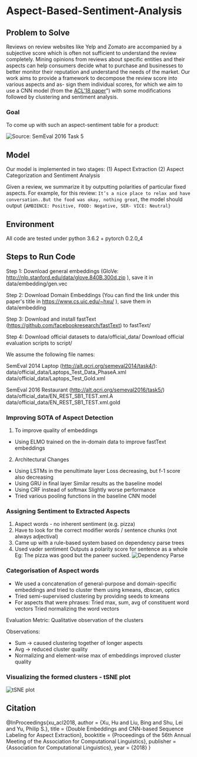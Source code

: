 # Aspect-Based-Sentiment-Analysis

## Problem to Solve

Reviews on review websites like Yelp and Zomato are accompanied by a subjective score which is often not sufficient to understand the review completely. Mining opinions from reviews about specific entities and their aspects can help consumers decide what to purchase and businesses to better monitor their reputation and understand the needs of the market. 
Our work aims to provide a framework to decompose the review score into various aspects and as- sign them individual scores, for which we aim to use a CNN model (from the [ACL'18 paper](http://www.aclweb.org/anthology/P18-2094)") with some modifications followed by clustering and sentiment analysis.

### Goal
To come up with such an aspect-sentiment table for a product:

![Source: SemEval 2016 Task 5](http://alt.qcri.org/semeval2016/task5/data/uploads/macminitable.png)

## Model

Our model is implemented in two stages: 
(1) Aspect Extraction
(2) Aspect Categorization and Sentiment Analysis

Given a review, we summarize it by outputting polarities of particular fixed aspects. For example, for this review:
```It’s a nice place to relax and have conversation..But the food was okay, nothing great```, 
the model should output 
```{AMBIENCE: Positive, FOOD: Negative, SER- VICE: Neutral}```

## Environment

All code are tested under python 3.6.2 + pytorch 0.2.0_4

## Steps to Run Code 

Step 1: Download general embeddings (GloVe: http://nlp.stanford.edu/data/glove.840B.300d.zip ), save it in data/embedding/gen.vec 

Step 2: Download Domain Embeddings (You can find the link under this paper's title in https://www.cs.uic.edu/~hxu/ ), save them in data/embedding

Step 3:
Download and install fastText (https://github.com/facebookresearch/fastText) to fastText/

Step 4: 
Download official datasets to data/official_data/
Download official evaluation scripts to script/

We assume the following file names:

SemEval 2014 Laptop (http://alt.qcri.org/semeval2014/task4/):
data/official_data/Laptops_Test_Data_PhaseA.xml
data/official_data/Laptops_Test_Gold.xml

SemEval 2016 Restaurant (http://alt.qcri.org/semeval2016/task5/)
data/official_data/EN_REST_SB1_TEST.xml.A
data/official_data/EN_REST_SB1_TEST.xml.gold

### Improving SOTA of Aspect Detection

1. To improve quality of embeddings
- Using ELMO trained on the in-domain data to improve fastText embeddings

2. Architectural Changes
- Using LSTMs in the penultimate layer
    Loss decreasing, but f-1 score also decreasing
- Using GRU in final layer
    Similar results as the baseline model
- Using CRF instead of softmax
    Slightly worse performance
- Tried various pooling functions in the baseline CNN model

### Assigning Sentiment to Extracted Aspects

1. Aspect words - no inherent sentiment (e.g. pizza)
2. Have to look for the correct modifier words / sentence chunks (not always adjectival)
3. Came up with a rule-based system based on dependency parse trees 
4. Used vader sentiment
   Outputs a polarity score for sentence as a whole
   Eg: The pizza was good but the paneer sucked.
   ![Dependency Parse](https://raw.githubusercontent.com/navreeetkaur/aspect-based-sentiment-analysis/master/parse.png)
   
### Categorisation of Aspect words

- We used a concatenation of general-purpose and domain-specific embeddings and tried to cluster them using kmeans, dbscan, optics
- Tried semi-supervised clustering by providing seeds to kmeans
- For aspects that were phrases:
    Tried max, sum, avg of constituent word vectors
    Tried normalizing the word vectors

Evaluation Metric: Qualitative observation of the clusters

Observations:
- Sum -> caused clustering together of longer aspects
- Avg -> reduced cluster quality 
- Normalizing and element-wise max of embeddings improved cluster quality

### Visualizing the formed clusters - tSNE plot

![tSNE plot](https://raw.githubusercontent.com/navreeetkaur/aspect-based-sentiment-analysis/master/tsne.png)


## Citation

@InProceedings{xu_acl2018,
  author    = {Xu, Hu and Liu, Bing and Shu, Lei and Yu, Philip S.},
  title     = {Double Embeddings and CNN-based Sequence Labeling for Aspect Extraction},
  booktitle = {Proceedings of the 56th Annual Meeting of the Association for Computational Linguistics},
  publisher = {Association for Computational Linguistics},
  year      = {2018}
}
